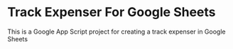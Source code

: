 # Track Expenser For Google Sheets

This is a Google App Script project for creating a track expenser in Google Sheets
